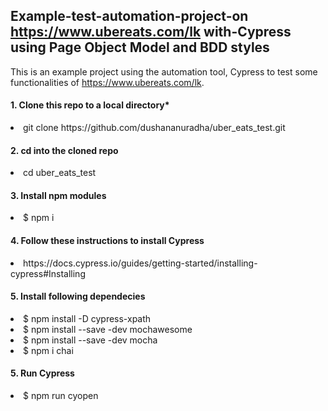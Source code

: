 ## Example-test-automation-project-on https://www.ubereats.com/lk with-Cypress using Page Object Model and BDD styles

This is an example project using the automation tool, Cypress to test some functionalities of https://www.ubereats.com/lk.

#### 1. Clone this repo to a local directory* 
<li> git clone https://github.com/dushananuradha/uber_eats_test.git 

#### 2. cd into the cloned repo 
<li> cd uber_eats_test

#### 3. Install npm modules 
<li> $ npm i
  
#### 4. Follow these instructions to install Cypress
<li> https://docs.cypress.io/guides/getting-started/installing-cypress#Installing
  
#### 5. Install following dependecies
<li> $ npm install -D cypress-xpath </br>
<li> $ npm install --save -dev mochawesome </br>
<li> $ npm install --save -dev mocha</br>
<li> $ npm i chai </br>

#### 5. Run Cypress
<li> $ npm run cyopen



